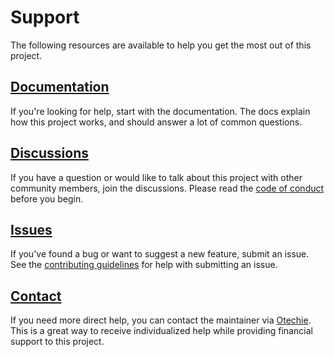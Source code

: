 # Support

The following resources are available to help you get the most out of this
project.

## [Documentation][]

If you're looking for help, start with the documentation. The docs explain how
this project works, and should answer a lot of common questions.

## [Discussions][]

If you have a question or would like to talk about this project with other
community members, join the discussions. Please read the [code of conduct][]
before you begin.

## [Issues][]

If you've found a bug or want to suggest a new feature, submit an issue. See the
[contributing guidelines][] for help with submitting an issue.

## [Contact][]

If you need more direct help, you can contact the maintainer via [Otechie][].
This is a great way to receive individualized help while providing financial
support to this project.

[code of conduct]: CODE_OF_CONDUCT.md
[Contact]: https://otechie.com/mgsisk
[contributing guidelines]: CONTRIBUTING.md
[Discussions]: https://github.com/mgsisk/providence/discussions
[Documentation]: https://mgsisk.com/providence
[Issues]: https://github.com/mgsisk/providence/issues
[Otechie]: https://otechie.com
